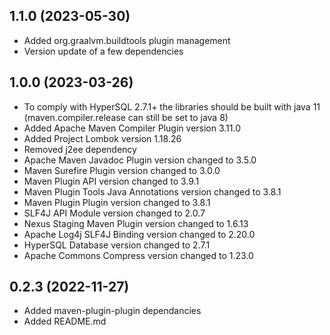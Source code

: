 1.1.0 (2023-05-30)
------------------
+ Added org.graalvm.buildtools plugin management
+ Version update of a few dependencies

1.0.0 (2023-03-26)
-----------------
+ To comply with HyperSQL 2.7.1+ the libraries should be built with java 11 (maven.compiler.release can still be set to java 8)
+ Added Apache Maven Compiler Plugin version 3.11.0
+ Added Project Lombok version 1.18.26
+ Removed j2ee dependency
+ Apache Maven Javadoc Plugin version changed to 3.5.0
+ Maven Surefire Plugin version changed to 3.0.0
+ Maven Plugin API version changed to 3.9.1
+ Maven Plugin Tools Java Annotations version changed to 3.8.1
+ Maven Plugin Plugin version changed to 3.8.1
+ SLF4J API Module version changed to 2.0.7
+ Nexus Staging Maven Plugin version changed to 1.6.13
+ Apache Log4j SLF4J Binding version changed to 2.20.0
+ HyperSQL Database version changed to 2.7.1
+ Apache Commons Compress version changed to 1.23.0

0.2.3 (2022-11-27)
------------------
+ Added maven-plugin-plugin dependancies
+ Added README.md